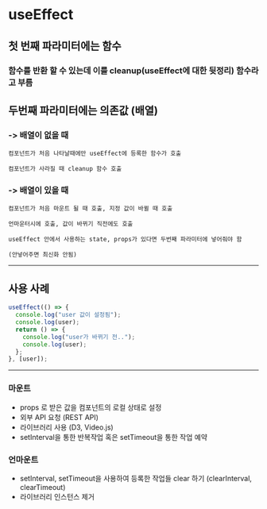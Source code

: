 # useEffect

## 첫 번째 파라미터에는 함수

### 함수를 반환 할 수 있는데 이를 cleanup(useEffect에 대한 뒷정리) 함수라고 부름

## 두번째 파라미터에는 의존값 (배열)

### -> 배열이 없을 때

    컴포넌트가 처음 나타날때에만 useEffect에 등록한 함수가 호출

    컴포넌트가 사라질 때 cleanup 함수 호출

### -> 배열이 있을 때

    컴포넌트가 처음 마운트 될 때 호출, 지정 값이 바뀔 때 호출

    언마운터시에 호출, 값이 바뀌기 직전에도 호출

    useEffect 안에서 사용하는 state, props가 있다면 두번째 파라미터에 넣어줘야 함

    (안넣어주면 최신화 안됨)

---

## 사용 사례

```jsx
useEffect(() => {
  console.log("user 값이 설정됨");
  console.log(user);
  return () => {
    console.log("user가 바뀌기 전..");
    console.log(user);
  };
}, [user]);
```

---

### 마운트

- props 로 받은 값을 컴포넌트의 로컬 상태로 설정
- 외부 API 요청 (REST API)
- 라이브러리 사용 (D3, Video.js)
- setInterval을 통한 반복작업 혹은 setTimeout을 통한 작업 예약

### 언마운트

- setInterval, setTimeout을 사용하여 등록한 작업들 clear 하기 (clearInterval, clearTimeout)
- 라이브러리 인스턴스 제거
